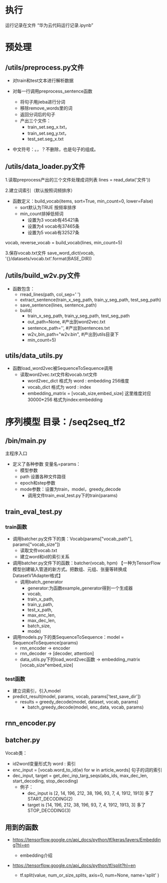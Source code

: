 
# 执行

运行记录在文件 “华为云代码运行记录.ipynb”


# 预处理

## /utils/preprocess.py文件

+ 对train和test文本进行解析数据

+ 对每一行调用preprocess\_sentence函数
    + 将句子用jieba进行分词
    + 移除remove_words里的词
    + 返回分词后的句子
    + 产出三个文件：
        + train\_set.seg\_x.txt，
        + train\_set.seg\_y.txt，
        + test\_set.seg\_x.txt

<!--（在设置停用词时候符号为中文符号：。？！等被移除）-->
+ 中文符号：。，？不删除，也是句子的组成。

## /utils/data_loader.py文件


1.读取preprocess产出的三个文件处理成词列表
lines = read_data('文件'))

2.建立词索引（默认按照词频排序）

+ 函数定义：build\_vocab(items, sort=True, min\_count=0, lower=False)
	+ sort默认为TRUE 按频率排序 
	+ min\_count排掉低频词
		+ 设置为3 vocab有45421条
		+ 设置为4 vocab有37465条
		+ 设置为5 vocab有32527条

vocab, reverse\_vocab = build\_vocab(lines, min\_count=5)

3.保存vocab.txt文件
save\_word\_dict(vocab, '{}/datasets/vocab.txt'.format(BASE\_DIR))


## /utils/build\_w2v.py文件

+ 函数包含：
	+ rread\_lines(path, col\_sep=' ')
	+ extract\_sentence(train\_x\_seg\_path, train\_y\_seg\_path, test\_seg\_path)
	+ save\_sentence(lines, sentence\_path)
	+ build(
		+ train\_x\_seg\_path, train\_y\_seg\_path, test\_seg\_path
		+ out\_path=None, #产出到word2vec.txt
		+ sentence\_path='', #产出到sentences.txt
       + w2v\_bin\_path="w2v.bin", #产出到utils目录下
       + min\_count=5)

## utils/data_utils.py

+ 函数load_word2vec被SequenceToSequence调用
	+ 读取word2vec.txt文件和vocab.txt文件
		+ word2vec\_dict 格式为 word : embedding 256维度
		+ vocab_dict 格式为 word : index
		+ embedding\_matrix = [vocab\_size,embed\_size] 这里维度对应30000*256 格式为index:embedding

# 序列模型 目录：/seq2seq\_tf2

## /bin/main.py
主程序入口

+ 定义了各种参数 变量名=params：
	+ 模型参数
	+ path 设置各种文件路径
	+ epoch和step参数
	+ mode参数：设置为train，model，greedy_decode
		+ 调用文件train\_eval\_test.py下的train(params) 

## train\_eval\_test.py

### train函数

+ 调用batcher.py文件下的类：Vocab(params["vocab\_path"], params["vocab\_size"])
	+ 读取文件vocab.txt 
	+ 建立word和id的索引关系
+ 调用batcher.py文件下的函数：batcher(vocab, hpm) 【一种为TensorFlow 模型创建输入管道的新方式。把数组、元组、张量等转换成DatasetV1Adapter格式】
	+ 调用batch_generator
		+ generator:为函数example_generator得到一个生成器
		+ vocab, 
		+ train\_x\_path, 
		+ train\_y\_path,
		+ test\_x\_path, 
		+ max\_enc\_len, 
		+ max\_dec\_len, 
		+ batch\_size, 
		+ mode)
+ 调用models.py下的类SequenceToSequence：model = SequenceToSequence(params)
	+ rnn\_encoder -> encoder
	+ rnn\_decoder -> [decoder, attention]
	+ data\_utils.py下的load_word2vec函数 -> embedding\_matrix \[vocab\_size*embed\_size]
	
### test函数

+ 建立词索引，引入model
+ predict_result(model, params, vocab, params['test_save_dir'])
	+ results = greedy_decode(model, dataset, vocab, params)
		+ batch\_greedy\_decode(model, enc_data, vocab, params)  



## rnn_encoder.py



## batcher.py

Vocab类：

+ id2word变量形式为 word : 索引
+ enc\_input = [vocab.word\_to\_id(w) for w in article_words] 句子的词的索引
+ dec\_input, target = get\_dec\_inp\_targ\_seqs(abs\_ids, max\_dec\_len, start\_decoding, stop_decoding)
	+ 例子：
		+ dec\_input is [2, 14, 196, 212, 38, 196, 93, 7, 4, 1912, 1913] 多了START\_DECODING(2)
		+ target is [14, 196, 212, 38, 196, 93, 7, 4, 1912, 1913, 3] 多了STOP_DECODING(3)


## 用到的函数

+ https://tensorflow.google.cn/api_docs/python/tf/keras/layers/Embedding?hl=en
	+ embedding介绍

+ https://tensorflow.google.cn/api_docs/python/tf/split?hl=en
	+ tf.split(value, num\_or\_size\_splits, axis=0, num=None, name='split'
)